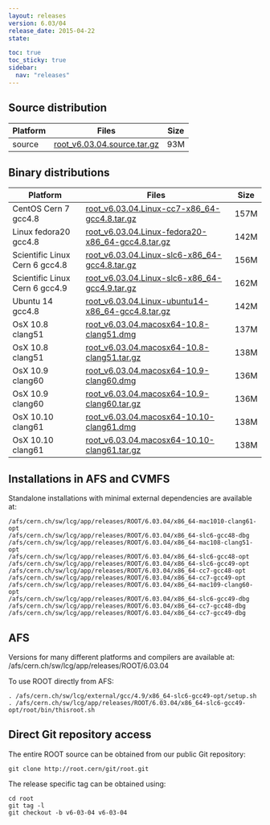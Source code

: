 ```yaml
---
layout: releases
version: 6.03/04
release_date: 2015-04-22
state:

toc: true
toc_sticky: true
sidebar:
  nav: "releases"
---
```



## Source distribution

| Platform       | Files | Size |
|-----------|-------|-----|
| source | [root_v6.03.04.source.tar.gz](https://root.cern/download/root_v6.03.04.source.tar.gz) |  93M |


## Binary distributions

| Platform       | Files | Size |
|-----------|-------|-----|
| CentOS Cern 7 gcc4.8 | [root_v6.03.04.Linux-cc7-x86_64-gcc4.8.tar.gz](https://root.cern/download/root_v6.03.04.Linux-cc7-x86_64-gcc4.8.tar.gz) | 157M |
| Linux fedora20 gcc4.8 | [root_v6.03.04.Linux-fedora20-x86_64-gcc4.8.tar.gz](https://root.cern/download/root_v6.03.04.Linux-fedora20-x86_64-gcc4.8.tar.gz) | 142M |
| Scientific Linux Cern 6 gcc4.8 | [root_v6.03.04.Linux-slc6-x86_64-gcc4.8.tar.gz](https://root.cern/download/root_v6.03.04.Linux-slc6-x86_64-gcc4.8.tar.gz) | 156M |
| Scientific Linux Cern 6 gcc4.9 | [root_v6.03.04.Linux-slc6-x86_64-gcc4.9.tar.gz](https://root.cern/download/root_v6.03.04.Linux-slc6-x86_64-gcc4.9.tar.gz) | 162M |
| Ubuntu 14 gcc4.8 | [root_v6.03.04.Linux-ubuntu14-x86_64-gcc4.8.tar.gz](https://root.cern/download/root_v6.03.04.Linux-ubuntu14-x86_64-gcc4.8.tar.gz) | 142M |
| OsX 10.8 clang51 | [root_v6.03.04.macosx64-10.8-clang51.dmg](https://root.cern/download/root_v6.03.04.macosx64-10.8-clang51.dmg) | 137M |
| OsX 10.8 clang51 | [root_v6.03.04.macosx64-10.8-clang51.tar.gz](https://root.cern/download/root_v6.03.04.macosx64-10.8-clang51.tar.gz) | 138M |
| OsX 10.9 clang60 | [root_v6.03.04.macosx64-10.9-clang60.dmg](https://root.cern/download/root_v6.03.04.macosx64-10.9-clang60.dmg) | 136M |
| OsX 10.9 clang60 | [root_v6.03.04.macosx64-10.9-clang60.tar.gz](https://root.cern/download/root_v6.03.04.macosx64-10.9-clang60.tar.gz) | 136M |
| OsX 10.10 clang61 | [root_v6.03.04.macosx64-10.10-clang61.dmg](https://root.cern/download/root_v6.03.04.macosx64-10.10-clang61.dmg) | 138M |
| OsX 10.10 clang61 | [root_v6.03.04.macosx64-10.10-clang61.tar.gz](https://root.cern/download/root_v6.03.04.macosx64-10.10-clang61.tar.gz) | 138M |



## Installations in AFS and CVMFS
Standalone installations with minimal external dependencies are available at:
~~~
/afs/cern.ch/sw/lcg/app/releases/ROOT/6.03.04/x86_64-mac1010-clang61-opt
/afs/cern.ch/sw/lcg/app/releases/ROOT/6.03.04/x86_64-slc6-gcc48-dbg
/afs/cern.ch/sw/lcg/app/releases/ROOT/6.03.04/x86_64-mac108-clang51-opt
/afs/cern.ch/sw/lcg/app/releases/ROOT/6.03.04/x86_64-slc6-gcc48-opt
/afs/cern.ch/sw/lcg/app/releases/ROOT/6.03.04/x86_64-slc6-gcc49-opt
/afs/cern.ch/sw/lcg/app/releases/ROOT/6.03.04/x86_64-cc7-gcc48-opt
/afs/cern.ch/sw/lcg/app/releases/ROOT/6.03.04/x86_64-cc7-gcc49-opt
/afs/cern.ch/sw/lcg/app/releases/ROOT/6.03.04/x86_64-mac109-clang60-opt
/afs/cern.ch/sw/lcg/app/releases/ROOT/6.03.04/x86_64-slc6-gcc49-dbg
/afs/cern.ch/sw/lcg/app/releases/ROOT/6.03.04/x86_64-cc7-gcc48-dbg
/afs/cern.ch/sw/lcg/app/releases/ROOT/6.03.04/x86_64-cc7-gcc49-dbg
~~~

## AFS
Versions for many different platforms and compilers are available at:
/afs/cern.ch/sw/lcg/app/releases/ROOT/6.03.04

To use ROOT directly from AFS:
~~~
. /afs/cern.ch/sw/lcg/external/gcc/4.9/x86_64-slc6-gcc49-opt/setup.sh
. /afs/cern.ch/sw/lcg/app/releases/ROOT/6.03.04/x86_64-slc6-gcc49-opt/root/bin/thisroot.sh
~~~

## Direct Git repository access
The entire ROOT source can be obtained from our public Git repository:

~~~
git clone http://root.cern/git/root.git
~~~
The release specific tag can be obtained using:
~~~
cd root
git tag -l
git checkout -b v6-03-04 v6-03-04
~~~
